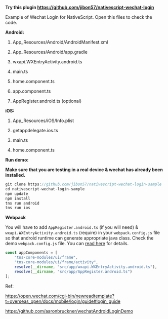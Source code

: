 **Try this plugin https://github.com/jibon57/nativescript-wechat-login**


Example of Wechat Login for NativeScript. Open this files to check the code.

**Android:**

1) App_Resources/Android/AndroidManifest.xml

3) App_Resources/Android/app.gradle

4) wxapi.WXEntryActivity.android.ts

5) main.ts

6) home.component.ts

7) app.component.ts

8) AppRegister.android.ts (optional)



**iOS:**

1) App_Resources/iOS/Info.plist

2) getappdelegate.ios.ts

3) main.ts

4) home.component.ts


**Run demo:**

**Make sure that you are testing in a real device & wechat has already been installed.**

```javascript
git clone https://github.com/jibon57/nativescript-wechat-login-sample
cd nativescript-wechat-login-sample
npm update
npm install
tns run android
tns run ios
```

**Webpack**

You will have to add `AppRegister.android.ts` (if you will need) & `wxapi.WXEntryActivity.android.ts` (require) in your `webpack.config.js` file so that android runtime can generate appropriate java class. Check the demo `webpack.config.js` file. You can [read here](https://docs.nativescript.org/core-concepts/android-runtime/advanced-topics/extend-application-activity#extending-activity) for details.

```javascript
const appComponents = [
    "tns-core-modules/ui/frame",
    "tns-core-modules/ui/frame/activity",
    resolve(__dirname, "src/app/wxapi.WXEntryActivity.android.ts"),
    resolve(__dirname, "src/app/AppRegister.android.ts")
];
```

Ref: 

https://open.wechat.com/cgi-bin/newreadtemplate?t=overseas_open/docs/mobile/login/guide#login_guide


https://github.com/aaronbruckner/wechatAndroidLoginDemo
